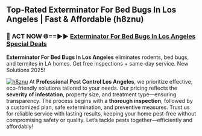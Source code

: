 ## Top-Rated Exterminator For Bed Bugs In Los Angeles | Fast & Affordable (h8znu)

<h3>🐜 ACT NOW 🌐==►► <a href="https://tinyurl.com/yc7vsfwc" rel="nofollow">Exterminator For Bed Bugs In Los Angeles Special Deals</a></h3>

**Exterminator For Bed Bugs In Los Angeles** eliminates rodents, bed bugs, and termites in LA homes. Get free inspections + same-day service. New Solutions 2025!

[![h8znu](https://i.imgur.com/1VzRXn8.jpeg)](https://tinyurl.com/yc7vsfwc)
At **Professional Pest Control Los Angeles**, we prioritize effective, eco-friendly solutions tailored to your needs. Our pricing reflects the **severity of infestation**, property size, and treatment type—ensuring transparency. The process begins with a **thorough inspection**, followed by a customized plan, safe extermination, and preventive measures. Trust us for reliable service with lasting results, keeping your home pest-free without compromising safety or quality. Let’s tackle pests together—efficiently and affordably!